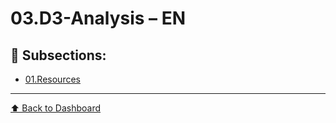 # 03.D3-Analysis – EN

## 📁 Subsections:

- [01.Resources](01.Resources/)

---
[⬆ Back to Dashboard](../index.md)
